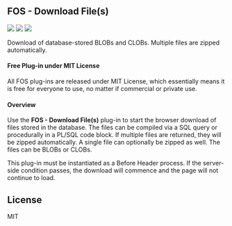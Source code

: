 

## FOS - Download File(s)

![](https://img.shields.io/badge/Plug--in_Type-Process-orange.svg) ![](https://img.shields.io/badge/APEX-19.2-success.svg) ![](https://img.shields.io/badge/APEX-20.1-success.svg)

Download of database-stored BLOBs and CLOBs. Multiple files are zipped automatically.
<h4>Free Plug-in under MIT License</h4>
<p>
All FOS plug-ins are released under MIT License, which essentially means it is free for everyone to use, no matter if commercial or private use.
</p>
<h4>Overview</h4>
<p>Use the <strong>FOS - Download File(s)</strong> plug-in to start the browser download of files stored in the database. The files can be compiled via a SQL query or procedurally in a PL/SQL code block. If multiple files are returned, they will be zipped automatically. A single file can optionally be zipped as well. The files can be BLOBs or CLOBs.</p>
<p>This plug-in must be instantiated as a Before Header process. If the server-side condition passes, the download will commence and the page will not continue to load.</p>

## License

MIT



